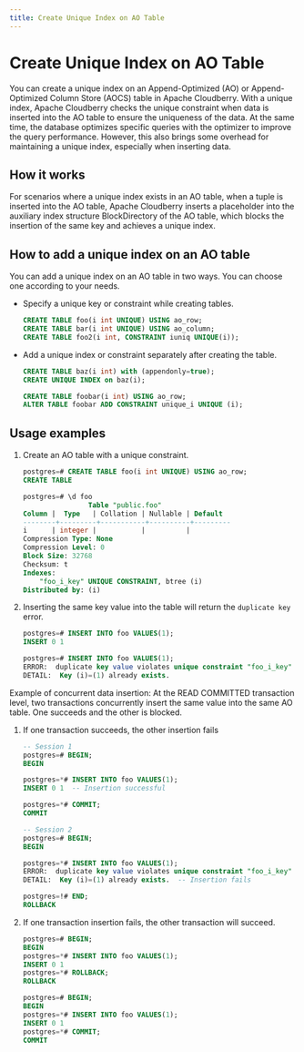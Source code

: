 ```yaml
---
title: Create Unique Index on AO Table
---
```


# Create Unique Index on AO Table

You can create a unique index on an Append-Optimized (AO) or Append-Optimized Column Store (AOCS) table in Apache Cloudberry. With a unique index, Apache Cloudberry checks the unique constraint when data is inserted into the AO table to ensure the uniqueness of the data. At the same time, the database optimizes specific queries with the optimizer to improve the query performance. However, this also brings some overhead for maintaining a unique index, especially when inserting data.

## How it works

For scenarios where a unique index exists in an AO table, when a tuple is inserted into the AO table, Apache Cloudberry inserts a placeholder into the auxiliary index structure BlockDirectory of the AO table, which blocks the insertion of the same key and achieves a unique index.

## How to add a unique index on an AO table

You can add a unique index on an AO table in two ways. You can choose one according to your needs.

- Specify a unique key or constraint while creating tables.

    ```sql
    CREATE TABLE foo(i int UNIQUE) USING ao_row;
    CREATE TABLE bar(i int UNIQUE) USING ao_column;
    CREATE TABLE foo2(i int, CONSTRAINT iuniq UNIQUE(i));
    ```

- Add a unique index or constraint separately after creating the table.

    ```sql
    CREATE TABLE baz(i int) with (appendonly=true);
    CREATE UNIQUE INDEX on baz(i);

    CREATE TABLE foobar(i int) USING ao_row;
    ALTER TABLE foobar ADD CONSTRAINT unique_i UNIQUE (i);
    ```

## Usage examples

1. Create an AO table with a unique constraint.

    ```sql
    postgres=# CREATE TABLE foo(i int UNIQUE) USING ao_row;
    CREATE TABLE

    postgres=# \d foo
                    Table "public.foo"
    Column |  Type   | Collation | Nullable | Default 
    --------+---------+-----------+----------+---------
    i      | integer |           |          | 
    Compression Type: None
    Compression Level: 0
    Block Size: 32768
    Checksum: t
    Indexes:
        "foo_i_key" UNIQUE CONSTRAINT, btree (i)
    Distributed by: (i)
    ```

2. Inserting the same key value into the table will return the `duplicate key` error.

    ```sql
    postgres=# INSERT INTO foo VALUES(1);
    INSERT 0 1

    postgres=# INSERT INTO foo VALUES(1);
    ERROR:  duplicate key value violates unique constraint "foo_i_key"  (seg1 127.0.1.1:8003 pid=557)
    DETAIL:  Key (i)=(1) already exists.
    ```

Example of concurrent data insertion: At the READ COMMITTED transaction level, two transactions concurrently insert the same value into the same AO table. One succeeds and the other is blocked.

1. If one transaction succeeds, the other insertion fails

    ```sql
    -- Session 1
    postgres=# BEGIN;
    BEGIN

    postgres=*# INSERT INTO foo VALUES(1);
    INSERT 0 1  -- Insertion successful

    postgres=*# COMMIT;
    COMMIT
    ```

    ```sql
    -- Session 2
    postgres=# BEGIN;
    BEGIN

    postgres=*# INSERT INTO foo VALUES(1);
    ERROR:  duplicate key value violates unique constraint "foo_i_key"  (seg1 127.0.1.1:8003 pid=2726)
    DETAIL:  Key (i)=(1) already exists.  -- Insertion fails

    postgres=!# END;
    ROLLBACK
    ```

2. If one transaction insertion fails, the other transaction will succeed.

    ```sql
    postgres=# BEGIN;
    BEGIN
    postgres=*# INSERT INTO foo VALUES(1);
    INSERT 0 1
    postgres=*# ROLLBACK;
    ROLLBACK
    ```

    ```sql
    postgres=# BEGIN;
    BEGIN
    postgres=*# INSERT INTO foo VALUES(1);
    INSERT 0 1
    postgres=*# COMMIT;
    COMMIT
    ```
